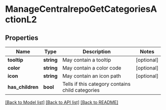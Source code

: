 # ManageCentralrepoGetCategoriesActionL2

## Properties
Name | Type | Description | Notes
------------ | ------------- | ------------- | -------------
**tooltip** | **string** | May contain a tooltip | [optional] 
**color** | **string** | May contain a color code | [optional] 
**icon** | **string** | May contain an icon path | [optional] 
**has_children** | **bool** | Tells if this category contains child categories | 

[[Back to Model list]](../README.md#documentation-for-models) [[Back to API list]](../README.md#documentation-for-api-endpoints) [[Back to README]](../README.md)


